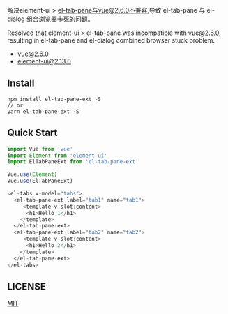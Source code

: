 解决element-ui > el-tab-pane与vue@2.6.0不兼容,导致 
el-tab-pane 与 el-dialog 组合浏览器卡死的问题。

Resolved that element-ui > el-tab-pane was incompatible with vue@2.6.0, resulting in
el-tab-pane and el-dialog combined browser stuck problem.

- vue@2.6.0  
- element-ui@2.13.0

## Install
```shell
npm install el-tab-pane-ext -S
// or
yarn el-tab-pane-ext -S
```

## Quick Start
``` javascript
import Vue from 'vue'
import Element from 'element-ui'
import ElTabPaneExt from 'el-tab-pane-ext'

Vue.use(Element)
Vue.use(ElTabPaneExt)
```

``` javascript
<el-tabs v-model="tabs">
  <el-tab-pane-ext label="tab1" name="tab1">
     <template v-slot:content>
      <h1>Hello 1</h1>
    </template>
  </el-tab-pane-ext>
  <el-tab-pane-ext label="tab2" name="tab2">
     <template v-slot:content>
      <h1>Hello 2</h1>
    </template>
  </el-tab-pane-ext>
</el-tabs>
```

## LICENSE
[MIT](LICENSE)